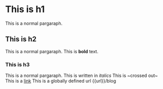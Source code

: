 # This is h1

This is a normal pargaraph.

## This is h2

This is a normal pargaraph.
This is **bold** text.

### This is h3

This is a normal pargaraph.
This is written in _italics_
This is ~crossed out~
This is a [link](https://github.com/{{url}})
This is a globally defined url {{url}}/blog

